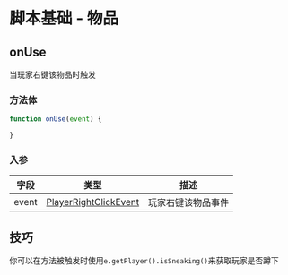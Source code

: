 # 脚本基础 - 物品
## onUse
当玩家右键该物品时触发
### 方法体
```js
function onUse(event) {

}
``` 
### 入参
|字段|类型|描述|
|--|---|--|
|event|[PlayerRightClickEvent](https://slimefun.github.io/javadocs/Slimefun4/docs/io/github/thebusybiscuit/slimefun4/api/events/PlayerRightClickEvent.html)|玩家右键该物品事件|

## 技巧
你可以在方法被触发时使用`e.getPlayer().isSneaking()`来获取玩家是否蹲下